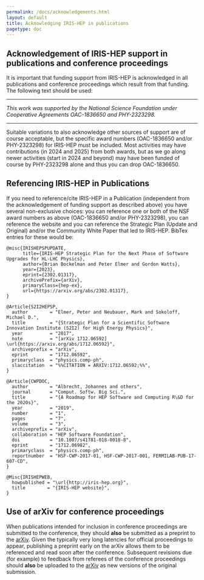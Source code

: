 ```yaml
---
permalink: /docs/acknowledgements.html
layout: default
title: Acknowledging IRIS-HEP in publications
pagetype: doc
---
```



## Acknowledgement of IRIS-HEP support in publications and conference proceedings

It is important that funding support from IRIS-HEP is acknowledged in all
publications and conference proceedings which result from that funding.
The following text should be used:

---

*This work was supported by the National Science Foundation under Cooperative Agreements OAC-1836650 and PHY-2323298.*

---

Suitable variations to also acknowledge other sources of support are of
course acceptable, but the specific award numbers (OAC-1836650 and/or PHY-2323298)
for IRIS-HEP must be included. Most activities may have contributions (in 2024 and
2025) from both awards, but as we go along newer activities (start in 2024 and beyond) may have been funded of course by PHY-2323298 alone and thus you can drop OAC-1836650.

## Referencing IRIS-HEP in Publications

If you need to reference/cite IRIS-HEP in a Publication (independent from the acknowledgement of funding
support as described above) you have several non-exclusive choices: you can reference one or both of the NSF award numbers
as above (OAC-1836650 and/or PHY-2323298), you can reference the website and you can reference the Strategic Plan (Update and Original) and/or
the Community White Paper that led to IRIS-HEP. BibTex entries for these would be:

```
@misc{IRISHEPSPUPDATE,
      title={IRIS-HEP Strategic Plan for the Next Phase of Software Upgrades for HL-LHC Physics}, 
      author={Brian Bockelman and Peter Elmer and Gordon Watts},
      year={2023},
      eprint={2302.01317},
      archivePrefix={arXiv},
      primaryClass={hep-ex},
      url={https://arxiv.org/abs/2302.01317}, 
}

@Article{S2I2HEPSP,
  author        = "Elmer, Peter and Neubauer, Mark and Sokoloff, Michael D.",
  title         = "{Strategic Plan for a Scientific Software Innovation Institute (S2I2) for High Energy Physics}",
  year          = "2017",
  note          = "[arXiv 1712.06592] \url{https://arxiv.org/abs/1712.06592}",
  archiveprefix = "arXiv",
  eprint        = "1712.06592",
  primaryclass  = "physics.comp-ph",
  slaccitation  = "%%CITATION = ARXIV:1712.06592;%%",
}

@Article{CWPDOC,
  author        = "Albrecht, Johannes and others",
  journal       = "Comput. Softw. Big Sci.",
  title         = "{A Roadmap for HEP Software and Computing R\&D for the 2020s}",
  year          = "2019",
  number        = "1",
  pages         = "7",
  volume        = "3",
  archiveprefix = "arXiv",
  collaboration = "HEP Software Foundation",
  doi           = "10.1007/s41781-018-0018-8",
  eprint        = "1712.06982",
  primaryclass  = "physics.comp-ph",
  reportnumber  = "HSF-CWP-2017-01, HSF-CWP-2017-001, FERMILAB-PUB-17-607-CD",
}

@Misc{IRISHEPWEB,
  howpublished = "\url{http://iris-hep.org}",
  title        = "{IRIS-HEP website}",
}
```

## Use of arXiv for conference proceedings

When publications intended for inclusion in conference proceedings are
submitted to the conference, they should **also** be submitted as a preprint
to the [arXiv](https://arxiv.org). Given the typically very long latencies for
official proceedings to appear, publishing a preprint early on the arXiv allows
them to be referenced and read soon after the conference. Subsequent
revisions due (for example) to feedback from referees of the conference
proceedings should **also** be uploaded to the [arXiv](https://arxiv.org) as
new versions of the original submission.




